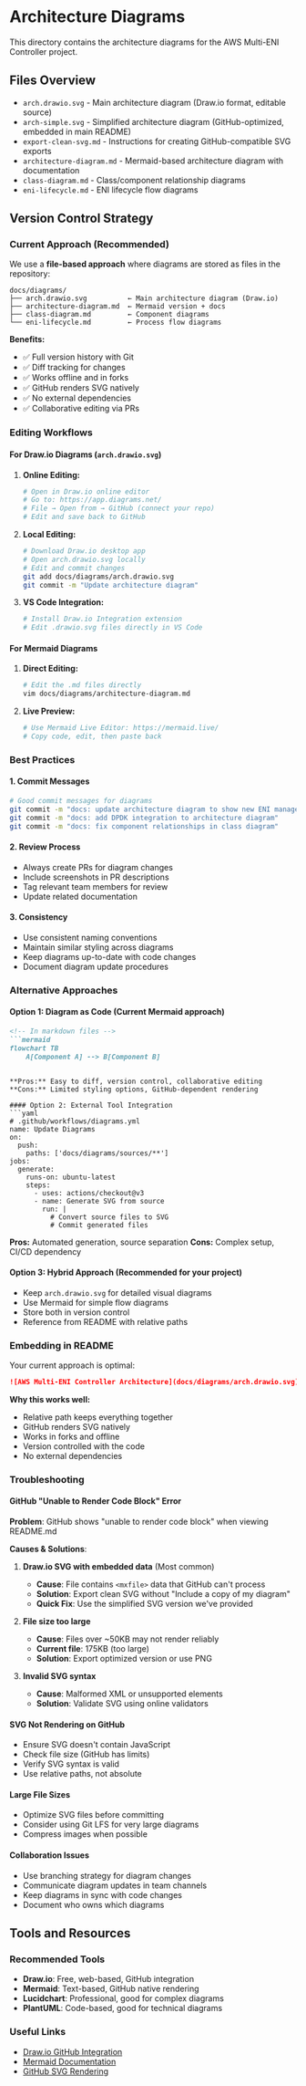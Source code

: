 # Architecture Diagrams

This directory contains the architecture diagrams for the AWS Multi-ENI Controller project.

## Files Overview

- `arch.drawio.svg` - Main architecture diagram (Draw.io format, editable source)
- `arch-simple.svg` - Simplified architecture diagram (GitHub-optimized, embedded in main README)
- `export-clean-svg.md` - Instructions for creating GitHub-compatible SVG exports
- `architecture-diagram.md` - Mermaid-based architecture diagram with documentation
- `class-diagram.md` - Class/component relationship diagrams
- `eni-lifecycle.md` - ENI lifecycle flow diagrams

## Version Control Strategy

### Current Approach (Recommended)

We use a **file-based approach** where diagrams are stored as files in the repository:

```
docs/diagrams/
├── arch.drawio.svg          ← Main architecture diagram (Draw.io)
├── architecture-diagram.md  ← Mermaid version + docs
├── class-diagram.md         ← Component diagrams
└── eni-lifecycle.md         ← Process flow diagrams
```

**Benefits:**
- ✅ Full version history with Git
- ✅ Diff tracking for changes
- ✅ Works offline and in forks
- ✅ GitHub renders SVG natively
- ✅ No external dependencies
- ✅ Collaborative editing via PRs

### Editing Workflows

#### For Draw.io Diagrams (`arch.drawio.svg`)

1. **Online Editing:**
   ```bash
   # Open in Draw.io online editor
   # Go to: https://app.diagrams.net/
   # File → Open from → GitHub (connect your repo)
   # Edit and save back to GitHub
   ```

2. **Local Editing:**
   ```bash
   # Download Draw.io desktop app
   # Open arch.drawio.svg locally
   # Edit and commit changes
   git add docs/diagrams/arch.drawio.svg
   git commit -m "Update architecture diagram"
   ```

3. **VS Code Integration:**
   ```bash
   # Install Draw.io Integration extension
   # Edit .drawio.svg files directly in VS Code
   ```

#### For Mermaid Diagrams

1. **Direct Editing:**
   ```bash
   # Edit the .md files directly
   vim docs/diagrams/architecture-diagram.md
   ```

2. **Live Preview:**
   ```bash
   # Use Mermaid Live Editor: https://mermaid.live/
   # Copy code, edit, then paste back
   ```

### Best Practices

#### 1. Commit Messages
```bash
# Good commit messages for diagrams
git commit -m "docs: update architecture diagram to show new ENI manager flow"
git commit -m "docs: add DPDK integration to architecture diagram"
git commit -m "docs: fix component relationships in class diagram"
```

#### 2. Review Process
- Always create PRs for diagram changes
- Include screenshots in PR descriptions
- Tag relevant team members for review
- Update related documentation

#### 3. Consistency
- Use consistent naming conventions
- Maintain similar styling across diagrams
- Keep diagrams up-to-date with code changes
- Document diagram update procedures

### Alternative Approaches

#### Option 1: Diagram as Code (Current Mermaid approach)
```markdown
<!-- In markdown files -->
```mermaid
flowchart TB
    A[Component A] --> B[Component B]
```
```

**Pros:** Easy to diff, version control, collaborative editing
**Cons:** Limited styling options, GitHub-dependent rendering

#### Option 2: External Tool Integration
```yaml
# .github/workflows/diagrams.yml
name: Update Diagrams
on:
  push:
    paths: ['docs/diagrams/sources/**']
jobs:
  generate:
    runs-on: ubuntu-latest
    steps:
      - uses: actions/checkout@v3
      - name: Generate SVG from source
        run: |
          # Convert source files to SVG
          # Commit generated files
```

**Pros:** Automated generation, source separation
**Cons:** Complex setup, CI/CD dependency

#### Option 3: Hybrid Approach (Recommended for your project)
- Keep `arch.drawio.svg` for detailed visual diagrams
- Use Mermaid for simple flow diagrams
- Store both in version control
- Reference from README with relative paths

### Embedding in README

Your current approach is optimal:

```markdown
![AWS Multi-ENI Controller Architecture](docs/diagrams/arch.drawio.svg)
```

**Why this works well:**
- Relative path keeps everything together
- GitHub renders SVG natively
- Works in forks and offline
- Version controlled with the code
- No external dependencies

### Troubleshooting

#### GitHub "Unable to Render Code Block" Error

**Problem**: GitHub shows "unable to render code block" when viewing README.md

**Causes & Solutions**:

1. **Draw.io SVG with embedded data** (Most common)
   - **Cause**: File contains `<mxfile>` data that GitHub can't process
   - **Solution**: Export clean SVG without "Include a copy of my diagram"
   - **Quick Fix**: Use the simplified SVG version we've provided

2. **File size too large**
   - **Cause**: Files over ~50KB may not render reliably
   - **Current file**: 175KB (too large)
   - **Solution**: Export optimized version or use PNG

3. **Invalid SVG syntax**
   - **Cause**: Malformed XML or unsupported elements
   - **Solution**: Validate SVG using online validators

#### SVG Not Rendering on GitHub
- Ensure SVG doesn't contain JavaScript
- Check file size (GitHub has limits)
- Verify SVG syntax is valid
- Use relative paths, not absolute

#### Large File Sizes
- Optimize SVG files before committing
- Consider using Git LFS for very large diagrams
- Compress images when possible

#### Collaboration Issues
- Use branching strategy for diagram changes
- Communicate diagram updates in team channels
- Keep diagrams in sync with code changes
- Document who owns which diagrams

## Tools and Resources

### Recommended Tools
- **Draw.io**: Free, web-based, GitHub integration
- **Mermaid**: Text-based, GitHub native rendering
- **Lucidchart**: Professional, good for complex diagrams
- **PlantUML**: Code-based, good for technical diagrams

### Useful Links
- [Draw.io GitHub Integration](https://github.com/jgraph/drawio-github)
- [Mermaid Documentation](https://mermaid-js.github.io/mermaid/)
- [GitHub SVG Rendering](https://docs.github.com/en/repositories/working-with-files/using-files/working-with-non-code-files#rendering-and-diffing-images)

